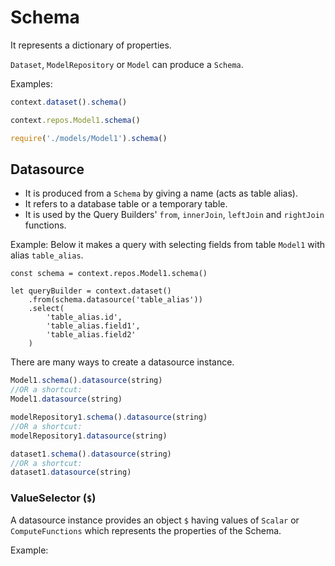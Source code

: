 # Schema
It represents a dictionary of properties.

`Dataset`, `ModelRepository` or `Model` can produce a `Schema`.

Examples:
```js
context.dataset().schema()

context.repos.Model1.schema()

require('./models/Model1').schema()

```

## Datasource

- It is produced from a `Schema` by giving a name (acts as table alias).
- It refers to a database table or a temporary table.
- It is used by the Query Builders' `from`, `innerJoin`, `leftJoin` and `rightJoin` functions.

Example: 
Below it makes a query with selecting fields from table `Model1` with alias `table_alias`.

```js{4,6-8}
const schema = context.repos.Model1.schema()

let queryBuilder = context.dataset()
    .from(schema.datasource('table_alias'))
    .select(
        'table_alias.id',
        'table_alias.field1',
        'table_alias.field2'
    )
```


There are many ways to create a datasource instance.

```js
Model1.schema().datasource(string)
//OR a shortcut:
Model1.datasource(string)

modelRepository1.schema().datasource(string)
//OR a shortcut:
modelRepository1.datasource(string)

dataset1.schema().datasource(string)
//OR a shortcut:
dataset1.datasource(string)
```

### ValueSelector (`$`)

A datasource instance provides an object `$` having values of `Scalar` or `ComputeFunctions` which represents the properties of the Schema.

Example:
```

```
